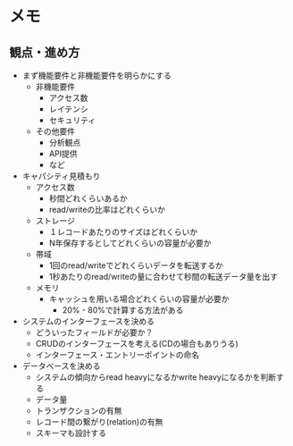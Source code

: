 # メモ

## 観点・進め方
- まず機能要件と非機能要件を明らかにする
    - 非機能要件
        - アクセス数
        - レイテンシ
        - セキュリティ
    - その他要件
        - 分析観点
        - API提供
        - など
- キャパシティ見積もり
    - アクセス数
        - 秒間どれくらいあるか
        - read/writeの比率はどれくらいか
    - ストレージ
        - １レコードあたりのサイズはどれくらいか
        - N年保存するとしてどれくらいの容量が必要か
    - 帯域
        - 1回のread/writeでどれくらいデータを転送するか
        - 1秒あたりのread/writeの量に合わせて秒間の転送データ量を出す
    - メモリ
        - キャッシュを用いる場合どれくらいの容量が必要か
            - 20% - 80%で計算する方法がある
- システムのインターフェースを決める
    - どういったフィールドが必要か？
    - CRUDのインターフェースを考える(CDの場合もありうる)
    - インターフェース・エントリーポイントの命名
- データベースを決める
    - システムの傾向からread heavyになるかwrite heavyになるかを判断する
    - データ量
    - トランザクションの有無
    - レコード間の繋がり(relation)の有無
    - スキーマも設計する